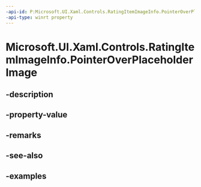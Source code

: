 ```yaml
---
-api-id: P:Microsoft.UI.Xaml.Controls.RatingItemImageInfo.PointerOverPlaceholderImage
-api-type: winrt property
---
```


<!-- Property syntax.
public ImageSource PointerOverPlaceholderImage { get;  set; }
-->

# Microsoft.UI.Xaml.Controls.RatingItemImageInfo.PointerOverPlaceholderImage

## -description

## -property-value

## -remarks

## -see-also

## -examples

